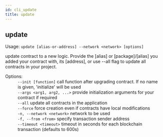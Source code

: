 ```yaml
---
id: cli_update
title: update
---
```


<div class="cli-command"><h2 class="cli-title">update</h2><p class="cli-usage">Usage: <code>update [alias-or-address] --network &lt;network&gt; [options]</code></p><p>update contract to a new logic. Provide the [alias] or [package]/[alias] you added your contract with, its [address], or use --all flag to update all contracts in your project.<br/></p><dl><dt><span>Options:</span></dt><dd><div><code>--init [function]</code> call function after upgrading contract. If no name is given, &#x27;initialize&#x27; will be used</div><div><code>--args &lt;arg1, arg2, ...&gt;</code> provide initialization arguments for your contract if required</div><div><code>--all</code> update all contracts in the application</div><div><code>--force</code> force creation even if contracts have local modifications</div><div><code>-n, --network &lt;network&gt;</code> network to be used</div><div><code>-f, --from &lt;from&gt;</code> specify transaction sender address</div><div><code>--timeout &lt;timeout&gt;</code> timeout in seconds for each blockchain transaction (defaults to 600s)</div></dd></dl></div>
